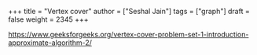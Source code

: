 +++
title = "Vertex cover"
author = ["Seshal Jain"]
tags = ["graph"]
draft = false
weight = 2345
+++

<https://www.geeksforgeeks.org/vertex-cover-problem-set-1-introduction-approximate-algorithm-2/>
